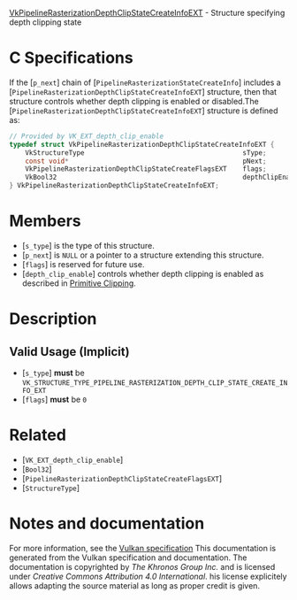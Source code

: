 [VkPipelineRasterizationDepthClipStateCreateInfoEXT](https://www.khronos.org/registry/vulkan/specs/1.3-extensions/man/html/VkPipelineRasterizationDepthClipStateCreateInfoEXT.html) - Structure specifying depth clipping state

# C Specifications
If the [`p_next`] chain of [`PipelineRasterizationStateCreateInfo`]
includes a [`PipelineRasterizationDepthClipStateCreateInfoEXT`]
structure, then that structure controls whether depth clipping is enabled or
disabled.The [`PipelineRasterizationDepthClipStateCreateInfoEXT`] structure is
defined as:
```c
// Provided by VK_EXT_depth_clip_enable
typedef struct VkPipelineRasterizationDepthClipStateCreateInfoEXT {
    VkStructureType                                        sType;
    const void*                                            pNext;
    VkPipelineRasterizationDepthClipStateCreateFlagsEXT    flags;
    VkBool32                                               depthClipEnable;
} VkPipelineRasterizationDepthClipStateCreateInfoEXT;
```

# Members
- [`s_type`] is the type of this structure.
- [`p_next`] is `NULL` or a pointer to a structure extending this structure.
- [`flags`] is reserved for future use.
- [`depth_clip_enable`] controls whether depth clipping is enabled as described in [Primitive Clipping](https://www.khronos.org/registry/vulkan/specs/1.3-extensions/html/vkspec.html#vertexpostproc-clipping).

# Description
## Valid Usage (Implicit)
-  [`s_type`] **must**  be `VK_STRUCTURE_TYPE_PIPELINE_RASTERIZATION_DEPTH_CLIP_STATE_CREATE_INFO_EXT`
-  [`flags`] **must**  be `0`

# Related
- [`VK_EXT_depth_clip_enable`]
- [`Bool32`]
- [`PipelineRasterizationDepthClipStateCreateFlagsEXT`]
- [`StructureType`]

# Notes and documentation
For more information, see the [Vulkan specification](https://www.khronos.org/registry/vulkan/specs/1.3-extensions/html/vkspec.html)
This documentation is generated from the Vulkan specification and documentation.
The documentation is copyrighted by *The Khronos Group Inc.* and is licensed under *Creative Commons Attribution 4.0 International*.
his license explicitely allows adapting the source material as long as proper credit is given.
        